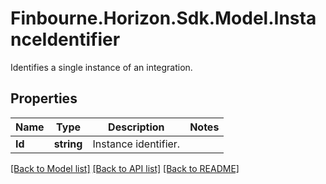 # Finbourne.Horizon.Sdk.Model.InstanceIdentifier
Identifies a single instance of an integration.

## Properties

Name | Type | Description | Notes
------------ | ------------- | ------------- | -------------
**Id** | **string** | Instance identifier. | 

[[Back to Model list]](../README.md#documentation-for-models) [[Back to API list]](../README.md#documentation-for-api-endpoints) [[Back to README]](../README.md)

